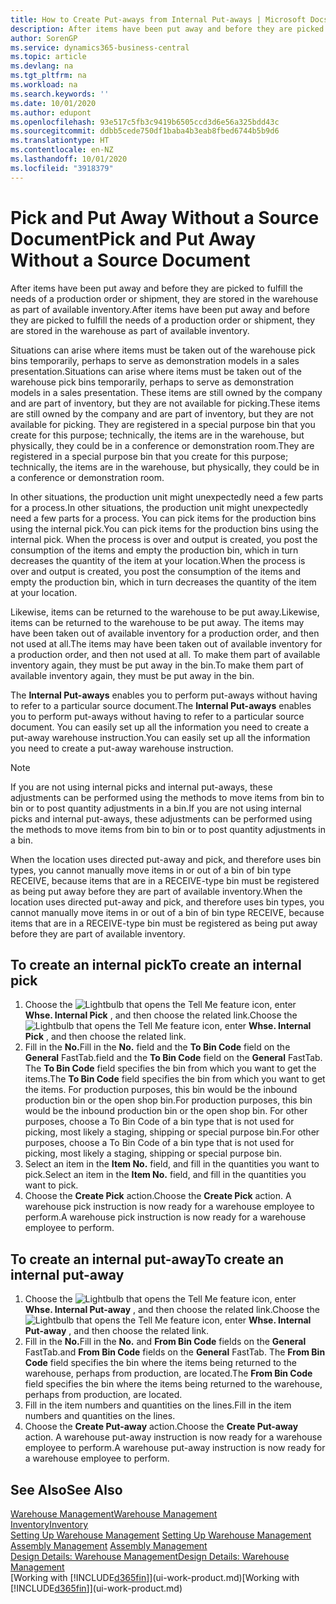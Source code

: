 ```yaml
---
title: How to Create Put-aways from Internal Put-aways | Microsoft Docs
description: After items have been put away and before they are picked to fulfill the needs of a production order or shipment, they are stored in the warehouse as part of available inventory.
author: SorenGP
ms.service: dynamics365-business-central
ms.topic: article
ms.devlang: na
ms.tgt_pltfrm: na
ms.workload: na
ms.search.keywords: ''
ms.date: 10/01/2020
ms.author: edupont
ms.openlocfilehash: 93e517c5fb3c9419b6505ccd3d6e56a325bdd43c
ms.sourcegitcommit: ddbb5cede750df1baba4b3eab8fbed6744b5b9d6
ms.translationtype: HT
ms.contentlocale: en-NZ
ms.lasthandoff: 10/01/2020
ms.locfileid: "3918379"
---
```

# <a name="pick-and-put-away-without-a-source-document"></a><span data-ttu-id="31273-103">Pick and Put Away Without a Source Document</span><span class="sxs-lookup"><span data-stu-id="31273-103">Pick and Put Away Without a Source Document</span></span>
<span data-ttu-id="31273-104">After items have been put away and before they are picked to fulfill the needs of a production order or shipment, they are stored in the warehouse as part of available inventory.</span><span class="sxs-lookup"><span data-stu-id="31273-104">After items have been put away and before they are picked to fulfill the needs of a production order or shipment, they are stored in the warehouse as part of available inventory.</span></span>  

<span data-ttu-id="31273-105">Situations can arise where items must be taken out of the warehouse pick bins temporarily, perhaps to serve as demonstration models in a sales presentation.</span><span class="sxs-lookup"><span data-stu-id="31273-105">Situations can arise where items must be taken out of the warehouse pick bins temporarily, perhaps to serve as demonstration models in a sales presentation.</span></span> <span data-ttu-id="31273-106">These items are still owned by the company and are part of inventory, but they are not available for picking.</span><span class="sxs-lookup"><span data-stu-id="31273-106">These items are still owned by the company and are part of inventory, but they are not available for picking.</span></span> <span data-ttu-id="31273-107">They are registered in a special purpose bin that you create for this purpose; technically, the items are in the warehouse, but physically, they could be in a conference or demonstration room.</span><span class="sxs-lookup"><span data-stu-id="31273-107">They are registered in a special purpose bin that you create for this purpose; technically, the items are in the warehouse, but physically, they could be in a conference or demonstration room.</span></span>  

<span data-ttu-id="31273-108">In other situations, the production unit might unexpectedly need a few parts for a process.</span><span class="sxs-lookup"><span data-stu-id="31273-108">In other situations, the production unit might unexpectedly need a few parts for a process.</span></span> <span data-ttu-id="31273-109">You can pick items for the production bins using the internal pick.</span><span class="sxs-lookup"><span data-stu-id="31273-109">You can pick items for the production bins using the internal pick.</span></span> <span data-ttu-id="31273-110">When the process is over and output is created, you post the consumption of the items and empty the production bin, which in turn decreases the quantity of the item at your location.</span><span class="sxs-lookup"><span data-stu-id="31273-110">When the process is over and output is created, you post the consumption of the items and empty the production bin, which in turn decreases the quantity of the item at your location.</span></span>  

<span data-ttu-id="31273-111">Likewise, items can be returned to the warehouse to be put away.</span><span class="sxs-lookup"><span data-stu-id="31273-111">Likewise, items can be returned to the warehouse to be put away.</span></span> <span data-ttu-id="31273-112">The items may have been taken out of available inventory for a production order, and then not used at all.</span><span class="sxs-lookup"><span data-stu-id="31273-112">The items may have been taken out of available inventory for a production order, and then not used at all.</span></span> <span data-ttu-id="31273-113">To make them part of available inventory again, they must be put away in the bin.</span><span class="sxs-lookup"><span data-stu-id="31273-113">To make them part of available inventory again, they must be put away in the bin.</span></span>  

<span data-ttu-id="31273-114">The **Internal Put-aways** enables you to perform put-aways without having to refer to a particular source document.</span><span class="sxs-lookup"><span data-stu-id="31273-114">The **Internal Put-aways** enables you to perform put-aways without having to refer to a particular source document.</span></span> <span data-ttu-id="31273-115">You can easily set up all the information you need to create a put-away warehouse instruction.</span><span class="sxs-lookup"><span data-stu-id="31273-115">You can easily set up all the information you need to create a put-away warehouse instruction.</span></span>  

> [!NOTE]  
>  <span data-ttu-id="31273-116">If you are not using internal picks and internal put-aways, these adjustments can be performed using the methods to move items from bin to bin or to post quantity adjustments in a bin.</span><span class="sxs-lookup"><span data-stu-id="31273-116">If you are not using internal picks and internal put-aways, these adjustments can be performed using the methods to move items from bin to bin or to post quantity adjustments in a bin.</span></span>  
>   
>  <span data-ttu-id="31273-117">When the location uses directed put-away and pick, and therefore uses bin types, you cannot manually move items in or out of a bin of bin type RECEIVE, because items that are in a RECEIVE-type bin must be registered as being put away before they are part of available inventory.</span><span class="sxs-lookup"><span data-stu-id="31273-117">When the location uses directed put-away and pick, and therefore uses bin types, you cannot manually move items in or out of a bin of bin type RECEIVE, because items that are in a RECEIVE-type bin must be registered as being put away before they are part of available inventory.</span></span>  

## <a name="to-create-an-internal-pick"></a><span data-ttu-id="31273-118">To create an internal pick</span><span class="sxs-lookup"><span data-stu-id="31273-118">To create an internal pick</span></span>  
1.  <span data-ttu-id="31273-119">Choose the ![Lightbulb that opens the Tell Me feature](media/ui-search/search_small.png "Tell me what you want to do") icon, enter **Whse. Internal Pick** , and then choose the related link.</span><span class="sxs-lookup"><span data-stu-id="31273-119">Choose the ![Lightbulb that opens the Tell Me feature](media/ui-search/search_small.png "Tell me what you want to do") icon, enter **Whse. Internal Pick** , and then choose the related link.</span></span>  
2.  <span data-ttu-id="31273-120">Fill in the **No.**</span><span class="sxs-lookup"><span data-stu-id="31273-120">Fill in the **No.**</span></span> <span data-ttu-id="31273-121">field and the **To Bin Code** field on the **General** FastTab.</span><span class="sxs-lookup"><span data-stu-id="31273-121">field and the **To Bin Code** field on the **General** FastTab.</span></span> <span data-ttu-id="31273-122">The **To Bin Code** field specifies the bin from which you want to get the items.</span><span class="sxs-lookup"><span data-stu-id="31273-122">The **To Bin Code** field specifies the bin from which you want to get the items.</span></span> <span data-ttu-id="31273-123">For production purposes, this bin would be the inbound production bin or the open shop bin.</span><span class="sxs-lookup"><span data-stu-id="31273-123">For production purposes, this bin would be the inbound production bin or the open shop bin.</span></span> <span data-ttu-id="31273-124">For other purposes, choose a To Bin Code of a bin type that is not used for picking, most likely a staging, shipping or special purpose bin.</span><span class="sxs-lookup"><span data-stu-id="31273-124">For other purposes, choose a To Bin Code of a bin type that is not used for picking, most likely a staging, shipping or special purpose bin.</span></span>  
3.  <span data-ttu-id="31273-125">Select an item in the **Item No.** field, and fill in the quantities you want to pick.</span><span class="sxs-lookup"><span data-stu-id="31273-125">Select an item in the **Item No.** field, and fill in the quantities you want to pick.</span></span>  
4. <span data-ttu-id="31273-126">Choose the **Create Pick** action.</span><span class="sxs-lookup"><span data-stu-id="31273-126">Choose the **Create Pick** action.</span></span> <span data-ttu-id="31273-127">A warehouse pick instruction is now ready for a warehouse employee to perform.</span><span class="sxs-lookup"><span data-stu-id="31273-127">A warehouse pick instruction is now ready for a warehouse employee to perform.</span></span>  

## <a name="to-create-an-internal-put-away"></a><span data-ttu-id="31273-128">To create an internal put-away</span><span class="sxs-lookup"><span data-stu-id="31273-128">To create an internal put-away</span></span>  
1.  <span data-ttu-id="31273-129">Choose the ![Lightbulb that opens the Tell Me feature](media/ui-search/search_small.png "Tell me what you want to do") icon, enter **Whse. Internal Put-away** , and then choose the related link.</span><span class="sxs-lookup"><span data-stu-id="31273-129">Choose the ![Lightbulb that opens the Tell Me feature](media/ui-search/search_small.png "Tell me what you want to do") icon, enter **Whse. Internal Put-away** , and then choose the related link.</span></span>  
2.  <span data-ttu-id="31273-130">Fill in the **No.**</span><span class="sxs-lookup"><span data-stu-id="31273-130">Fill in the **No.**</span></span> <span data-ttu-id="31273-131">and **From Bin Code** fields on the **General** FastTab.</span><span class="sxs-lookup"><span data-stu-id="31273-131">and **From Bin Code** fields on the **General** FastTab.</span></span> <span data-ttu-id="31273-132">The **From Bin Code** field specifies the bin where the items being returned to the warehouse, perhaps from production, are located.</span><span class="sxs-lookup"><span data-stu-id="31273-132">The **From Bin Code** field specifies the bin where the items being returned to the warehouse, perhaps from production, are located.</span></span>  
3.  <span data-ttu-id="31273-133">Fill in the item numbers and quantities on the lines.</span><span class="sxs-lookup"><span data-stu-id="31273-133">Fill in the item numbers and quantities on the lines.</span></span>  
4.  <span data-ttu-id="31273-134">Choose the **Create Put-away** action.</span><span class="sxs-lookup"><span data-stu-id="31273-134">Choose the **Create Put-away** action.</span></span> <span data-ttu-id="31273-135">A warehouse put-away instruction is now ready for a warehouse employee to perform.</span><span class="sxs-lookup"><span data-stu-id="31273-135">A warehouse put-away instruction is now ready for a warehouse employee to perform.</span></span>  

## <a name="see-also"></a><span data-ttu-id="31273-136">See Also</span><span class="sxs-lookup"><span data-stu-id="31273-136">See Also</span></span>  
[<span data-ttu-id="31273-137">Warehouse Management</span><span class="sxs-lookup"><span data-stu-id="31273-137">Warehouse Management</span></span>](warehouse-manage-warehouse.md)  
[<span data-ttu-id="31273-138">Inventory</span><span class="sxs-lookup"><span data-stu-id="31273-138">Inventory</span></span>](inventory-manage-inventory.md)  
<span data-ttu-id="31273-139">[Setting Up Warehouse Management](warehouse-setup-warehouse.md)   </span><span class="sxs-lookup"><span data-stu-id="31273-139">[Setting Up Warehouse Management](warehouse-setup-warehouse.md)   </span></span>  
<span data-ttu-id="31273-140">[Assembly Management](assembly-assemble-items.md)  </span><span class="sxs-lookup"><span data-stu-id="31273-140">[Assembly Management](assembly-assemble-items.md)  </span></span>  
[<span data-ttu-id="31273-141">Design Details: Warehouse Management</span><span class="sxs-lookup"><span data-stu-id="31273-141">Design Details: Warehouse Management</span></span>](design-details-warehouse-management.md)  
<span data-ttu-id="31273-142">[Working with [!INCLUDE[d365fin](includes/d365fin_md.md)]](ui-work-product.md)</span><span class="sxs-lookup"><span data-stu-id="31273-142">[Working with [!INCLUDE[d365fin](includes/d365fin_md.md)]](ui-work-product.md)</span></span>
